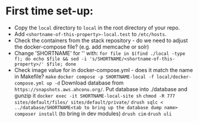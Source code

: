 # First time set-up:
* Copy the `local` directory to `local` in the root directory of your repo.
* Add `<shortname-of-this-property>-local.test` to `/etc/hosts`.
* Check the containers from the stack repository - do we need to adjust the docker-compose file? (e.g. add memcache or solr)
* Change 'SHORTNAME' for '<shortname-of-this-property>' with:
`for file in $(find ./local -type f); do echo $file && sed -i 's/SHORTNAME/<shortname-of-this-property>/' $file; done`
* Check image value for in docker-compose.yml - does it match the name in Makefile?
`make`
`docker compose -p SHORTNAME-local -f local/docker-compose.yml up -d`
Download database from `https://snapshots.aws.ahconu.org/`.
Put database into ./database and gunzip it
`docker exec -it SHORTNAME-local-site sh`
`chmod -R 777 sites/default/files/ sites/default/private/`
`drush sqlc < ../database/SHORTNAME<tab to bring up the database dump name>`
`composer install` (to bring in dev modules)
`drush cim`
`drush uli`
